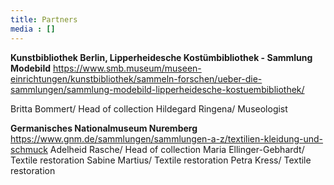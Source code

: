 ```yaml
---
title: Partners
media : []
---
```

**Kunstbibliothek Berlin, Lipperheidesche Kostümbibliothek - Sammlung Modebild**
https://www.smb.museum/museen-einrichtungen/kunstbibliothek/sammeln-forschen/ueber-die-sammlungen/sammlung-modebild-lipperheidesche-kostuembibliothek/

Britta Bommert/ Head of collection
Hildegard Ringena/ Museologist

**Germanisches Nationalmuseum Nuremberg**
https://www.gnm.de/sammlungen/sammlungen-a-z/textilien-kleidung-und-schmuck
Adelheid Rasche/ Head of collection
Maria Ellinger-Gebhardt/ Textile restoration
Sabine Martius/ Textile restoration
Petra Kress/ Textile restoration
